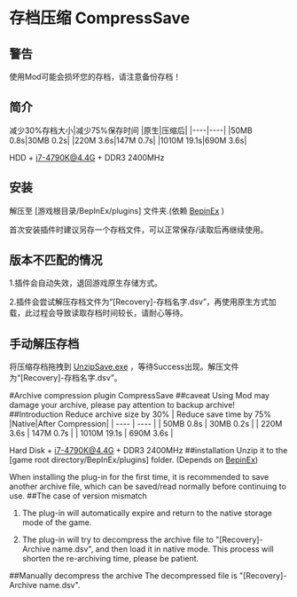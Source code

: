 # 存档压缩 CompressSave
## 警告
使用Mod可能会损坏您的存档，请注意备份存档！
## 简介
  减少30%存档大小|减少75%保存时间 
  |原生|压缩后|
  |----|----|
  |50MB 0.8s|30MB 0.2s|
  |220M 3.6s|147M 0.7s|
  |1010M 19.1s|690M 3.6s|
  
  HDD + i7-4790K@4.4G + DDR3 2400MHz
## 安装
  解压至 [游戏根目录/BepInEx/plugins] 文件夹.(依赖 [BepinEx] )
  
[BepinEx]: https://github.com/BepInEx/BepInEx/releases

  首次安装插件时建议另存一个存档文件，可以正常保存/读取后再继续使用。
## 版本不匹配的情况
1.插件会自动失效，退回游戏原生存储方式。

2.插件会尝试解压存档文件为“[Recovery]-存档名字.dsv”，再使用原生方式加载，此过程会导致读取存档时间较长，请耐心等待。

## 手动解压存档
  将压缩存档拖拽到 [UnzipSave.exe] ，等待Success出现。解压文件为“[Recovery]-存档名字.dsv”。

[UnzipSave.exe]: https://github.com/bluedoom/DSP_Mod/releases


#Archive compression plugin CompressSave
##caveat
Using Mod may damage your archive, please pay attention to backup archive!
##Introduction
  Reduce archive size by 30% | Reduce save time by 75%
  |Native|After Compression|
  | ---- | ---- |
  | 50MB 0.8s | 30MB 0.2s |
  | 220M 3.6s | 147M 0.7s |
  | 1010M 19.1s | 690M 3.6s |
  
  Hard Disk + i7-4790K@4.4G + DDR3 2400MHz
##installation
  Unzip it to the [game root directory/BepInEx/plugins] folder. (Depends on [BepinEx])
  
[BepinEx]: https://github.com/BepInEx/BepInEx/releases

  When installing the plug-in for the first time, it is recommended to save another archive file, which can be saved/read normally before continuing to use.
##The case of version mismatch
1. The plug-in will automatically expire and return to the native storage mode of the game.

2. The plug-in will try to decompress the archive file to "[Recovery]-Archive name.dsv", and then load it in native mode. This process will shorten the re-archiving time, please be patient.

##Manually decompress the archive
  The decompressed file is "[Recovery]-Archive name.dsv".

[UnzipSave.exe]: https://github.com/bluedoom/DSP_Mod/releases

